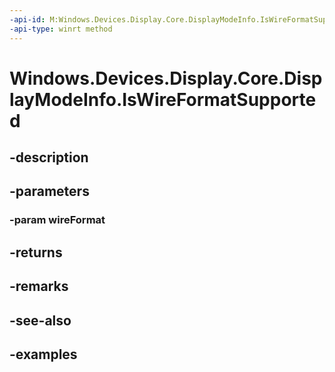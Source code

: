 ```yaml
---
-api-id: M:Windows.Devices.Display.Core.DisplayModeInfo.IsWireFormatSupported(Windows.Devices.Display.Core.DisplayWireFormat)
-api-type: winrt method
---
```


<!-- Method syntax.
public bool DisplayModeInfo.IsWireFormatSupported(DisplayWireFormat wireFormat)
-->

# Windows.Devices.Display.Core.DisplayModeInfo.IsWireFormatSupported

## -description

## -parameters
### -param wireFormat

## -returns

## -remarks

## -see-also

## -examples
